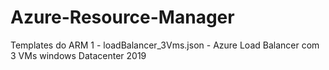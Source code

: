 # Azure-Resource-Manager
Templates do ARM
1 - loadBalancer_3Vms.json - Azure Load Balancer com 3 VMs windows Datacenter 2019

